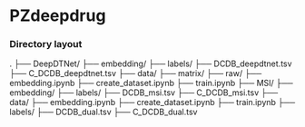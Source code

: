 # PZdeepdrug

### Directory layout
.
├── DeepDTNet/
      ├── embedding/
      ├── labels/
            ├── DCDB_deepdtnet.tsv
            ├── C_DCDB_deepdtnet.tsv
      ├── data/
          ├── matrix/
          ├── raw/
      ├── embedding.ipynb
      ├── create_dataset.ipynb
      ├── train.ipynb
├── MSI/
      ├── embedding/
      ├── labels/
            ├── DCDB_msi.tsv
            ├── C_DCDB_msi.tsv
      ├── data/
      ├── embedding.ipynb
      ├── create_dataset.ipynb
      ├── train.ipynb
├── labels/
      ├── DCDB_dual.tsv
      ├── C_DCDB_dual.tsv
